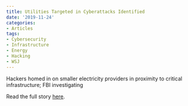 ```yaml
---
title: Utilities Targeted in Cyberattacks Identified
date: '2019-11-24'
categories:
- Articles
tags:
- Cybersecurity
- Infrastructure
- Energy
- Hacking
- WSJ
---
```

Hackers homed in on smaller electricity providers in proximity to critical infrastructure; FBI investigating

Read the full story [here](https://www.wsj.com/articles/utilities-targeted-in-cyberattacks-identified-11574611200).